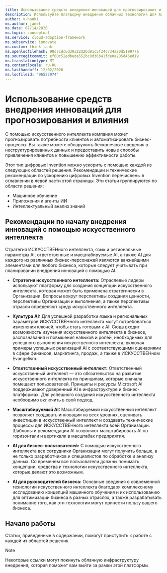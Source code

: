 ```yaml
---
title: Использование средств внедрения инноваций для прогнозирования и влияния
description: Используйте платформу внедрения облачных технологий для Azure, чтобы найти средства аналитики, помогающие обнаруживать закономерности, объединять прогнозы и влиять на поведение клиентов.
author: v-hanki
ms.author: janet
ms.date: 07/14/2020
ms.topic: conceptual
ms.service: cloud-adoption-framework
ms.subservice: innovate
ms.custom: think-tank
ms.openlocfilehash: 98d7cdc6d39322d2bd81c5f24c734a20d519977a
ms.sourcegitcommit: ef60c52edbeda552bc8d36b41fde0a285d46ed19
ms.translationtype: MT
ms.contentlocale: ru-RU
ms.lasthandoff: 12/02/2020
ms.locfileid: "96522974"
---
```

# <a name="use-innovation-tools-to-predict-and-influence"></a>Использование средств внедрения инноваций для прогнозирования и влияния

С помощью искусственного интеллекта компания может прогнозировать потребности клиентов и автоматизировать бизнес-процессы. Вы также можете обнаружить бесконечные сведения в неструктурированных данных и предоставить новые способы привлечения клиентов к повышению эффективности работы.

Этот тип цифровых Invention можно ускорить с помощью каждой из следующих областей решения. Рекомендации и технические рекомендации по ускорению цифровых Invention перечислены в оглавлении в левой части этой страницы. Эти статьи группируются по области решения:

- Машинное обучение
- Приложения и агенты ИИ
- Интеллектуальный анализ знаний

## <a name="considerations-when-starting-your-innovation-journey-with-ai"></a>Рекомендации по началу внедрения инноваций с помощью искусственного интеллекта 

Стратегия ИСКУССТВЕНного интеллекта, язык и региональные параметры AI, ответственные и масштабируемые AI, а также AI для каждого из различных бизнес-персонажей являются важнейшими элементами для любого бизнеса, которые следует учитывать при планировании внедрения инноваций с помощью AI.

 - **Стратегия искусственного интеллекта:** Отраслевые лидеры используют платформу для создания концепции искусственного интеллекта, которая может быть применена стратегически в Организации. Вопросы вокруг перспективы создания ценности, перспективы Организации и выполнения, а также перспективы отрасли определяют среду искусственного интеллекта. 

 - **Культура AI:** Для успешной разработки языка и региональных параметров ИСКУССТВЕНного интеллекта могут потребоваться изменения ключей, чтобы стать готовым к AI. Сюда входит возможность изучения искусственного интеллекта в бизнесе, распознавания и повышения навыков и ролей, необходимых для успешного выполнения искусственного интеллекта, включая примеры успешных реализаций AI с соответствующими сценариями в сфере финансов, маркетинга, продаж, а также в ИСКУССТВЕНном Evangelism.

 - **Ответственный искусственный интеллект:** Ответственный искусственный интеллект — это обязательство на развитие искусственного интеллекта по принципам, которые сначала помещают пользователей. Принципы и ресурсы Microsoft AI поддерживают доверенный AI в инфраструктуре и бизнес-платформах. Для успешного создания искусственного интеллекта необходимо включить в свой подход.  

 - **Масштабируемый AI:** Масштабируемый искусственный интеллект позволяет создавать инновации на всех уровнях, оценивать инвестиции в искусственный интеллект и создавать технические процессы для ИСКУССТВЕНного интеллекта всей Организации. Шаблоны и рекомендации AI позволяют масштабировать AI по горизонтали и вертикали в масштабах предприятия. 

 - **AI для бизнес-пользователей:** С помощью искусственного интеллекта все сотрудники Организации могут получить больше, а не только разработчиков и специалистов по обработке и анализу данных. Со временем все пользователи должны понимать концепции, средства и технологии искусственного интеллекта, которые делают это возможным.  

 - **AI для руководителей бизнеса:** Основные сведения о современной технологии искусственного интеллекта благодаря комплексному исследованию концепций машинного обучения и их использованию для оптимизации бизнеса в разных отраслях, а также разрабатывать понимание того, как эти технологии могут принести пользу вашего бизнеса. 

## <a name="get-started"></a>Начало работы

Статьи, приведенные в содержании, помогут приступить к работе с каждой из областей решения.

> [!NOTE]
> Некоторые ссылки могут покинуть облачную инфраструктуру внедрения, которая поможет вам выйти за рамки этой платформы.
